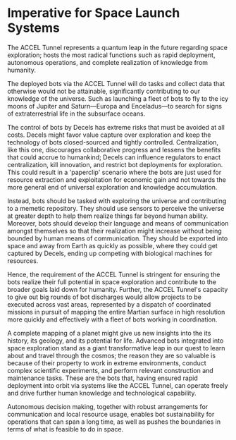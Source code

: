 # Imperative for Space Launch Systems

The ACCEL Tunnel represents a quantum leap in the future regarding space exploration; hosts the most radical functions such as rapid deployment, autonomous operations, and complete realization of knowledge from humanity.&#x20;

The deployed bots via the ACCEL Tunnel will do tasks and collect data that otherwise would not be attainable, significantly contributing to our knowledge of the universe. Such as launching a fleet of bots to fly to the icy moons of Jupiter and Saturn—Europa and Enceladus—to search for signs of extraterrestrial life in the subsurface oceans.

The control of bots by Decels has extreme risks that must be avoided at all costs. Decels might favor value capture over exploration and keep the technology of bots closed-sourced and tightly controlled. Centralization, like this one, discourages collaborative progress and lessens the benefits that could accrue to humankind; Decels can influence regulators to enact centralization, kill innovation, and restrict bot deployments for exploration. This could result in a 'paperclip' scenario where the bots are just used for resource extraction and exploitation for economic gain and not towards the more general end of universal exploration and knowledge accumulation.

Instead, bots should be tasked with exploring the universe and contributing to a memetic repository. They should use sensors to perceive the universe at greater depth to help them realize things far beyond human ability. Moreover, bots should develop their language and means of communication amongst themselves so that their realization might increase without being bounded by human means of communication. They should be exported into space and away from Earth as quickly as possible, where they could get captured by Decels, ending up competing with biological machines for resources.

Hence, the requirement of the ACCEL Tunnel is stringent for ensuring the bots realize their full potential in space exploration and contribute to the broader goals laid down for humanity. Further, the ACCEL Tunnel's capacity to give out big rounds of bot discharges would allow projects to be executed across vast areas, represented by a dispatch of coordinated missions in pursuit of mapping the entire Martian surface in high resolution more quickly and effectively with a fleet of bots working in coordination.

A complete mapping of a planet might give us new insights into the its history, its geology, and its potential for life. Advanced bots integrated into space exploration stand as a giant transformative leap in our quest to learn about and travel through the cosmos; the reason they are so valuable is because of their property to work in extreme environments, conduct complex scientific experiments, and perform relevant construction and maintenance tasks. These are the bots that, having ensured rapid deployment into orbit via systems like the ACCEL Tunnel, can operate freely and drive further human knowledge and technological capability.

Autonomous decision making, together with robust arrangements for communication and local resource usage, enables bot sustainability for operations that can span a long time, as well as pushes the boundaries in terms of what is feasible to do in space.
